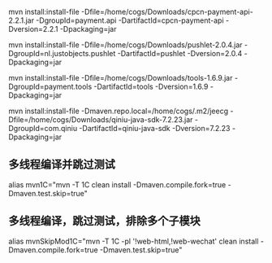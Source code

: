 mvn install:install-file -Dfile=/home/cogs/Downloads/cpcn-payment-api-2.2.1.jar -DgroupId=payment.api -DartifactId=cpcn-payment-api -Dversion=2.2.1 -Dpackaging=jar


mvn install:install-file -Dfile=/home/cogs/Downloads/pushlet-2.0.4.jar -DgroupId=nl.justobjects.pushlet -DartifactId=pushlet -Dversion=2.0.4 -Dpackaging=jar

mvn install:install-file -Dfile=/home/cogs/Downloads/tools-1.6.9.jar -DgroupId=payment.tools -DartifactId=tools -Dversion=1.6.9 -Dpackaging=jar

mvn install:install-file -Dmaven.repo.local=/home/cogs/.m2/jeecg -Dfile=/home/cogs/Downloads/qiniu-java-sdk-7.2.23.jar -DgroupId=com.qiniu -DartifactId=qiniu-java-sdk -Dversion=7.2.23 -Dpackaging=jar

## 多线程编译并跳过测试
alias mvn1C="mvn -T 1C clean install -Dmaven.compile.fork=true -Dmaven.test.skip=true"

## 多线程编译，跳过测试，排除多个子模块
alias mvnSkipMod1C="mvn -T 1C -pl '!web-html,!web-wechat' clean install -Dmaven.compile.fork=true -Dmaven.test.skip=true"
